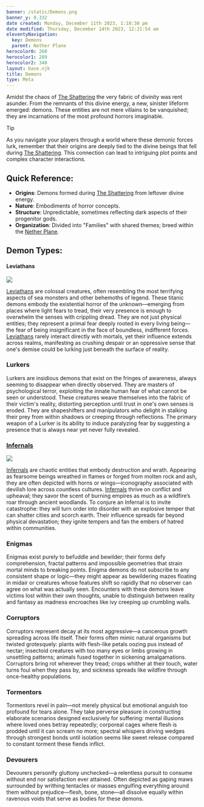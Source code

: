 ```yaml
---
banner: /static/Demons.png
banner_y: 0.332
date created: Monday, December 11th 2023, 1:18:30 pm
date modified: Thursday, December 14th 2023, 12:21:54 am
eleventyNavigation:
  key: Demons
  parent: Nether Plane
herocolor0: 260
herocolor1: 289
herocolor2: 340
layout: base.njk
title: Demons
type: Meta
---
```


Amidst the chaos of [The Shattering](/garden/%F0%9F%8C%90Worldbuilding%5CNether%20Plane/The%20Shattering) the very fabric of divinity was rent asunder. From the remnants of this divine energy, a new, sinister lifeform emerged: demons. These entities are not mere villains to be vanquished; they are incarnations of the most profound horrors imaginable.

>[!tip] 
>As you navigate your players through a world where these demonic forces lurk, remember that their origins are deeply tied to the divine beings that fell during [The Shattering](/garden/%F0%9F%8C%90Worldbuilding%5CNether%20Plane/The%20Shattering). This connection can lead to intriguing plot points and complex character interactions.

## Quick Reference:
- **Origins**: Demons formed during [The Shattering](/garden/%F0%9F%8C%90Worldbuilding%5CNether%20Plane/The%20Shattering) from leftover divine energy.
- **Nature**: Embodiments of horror concepts.
- **Structure**: Unpredictable, sometimes reflecting dark aspects of their progenitor gods.
- **Organization**: Divided into "Families" with shared themes; breed within the [Nether Plane](/garden/%F0%9F%8C%90Worldbuilding%5CNether%20Plane/Nether%20Plane).

## Demon Types:

#### Leviathans

![](/static/Leviathans.png)

[Leviathans](/garden/%F0%9F%8C%90Worldbuilding%5CNether%20Plane%5CDemons%5CFactions/Leviathans) are colossal creatures, often resembling the most terrifying aspects of sea monsters and other behemoths of legend. These titanic demons embody the existential horror of the unknown—emerging from places where light fears to tread, their very presence is enough to overwhelm the senses with crippling dread. They are not just physical entities; they represent a primal fear deeply rooted in every living being—the fear of being insignificant in the face of boundless, indifferent forces. [Leviathans](/garden/%F0%9F%8C%90Worldbuilding%5CNether%20Plane%5CDemons%5CFactions/Leviathans) rarely interact directly with mortals, yet their influence extends across realms, manifesting as crushing despair or an oppressive sense that one's demise could be lurking just beneath the surface of reality.

### Lurkers

Lurkers are insidious demons that exist on the fringes of awareness, always seeming to disappear when directly observed. They are masters of psychological terror, exploiting the innate human fear of what cannot be seen or understood. These creatures weave themselves into the fabric of their victim's reality, distorting perception until trust in one's own senses is eroded. They are shapeshifters and manipulators who delight in stalking their prey from within shadows or creeping through reflections. The primary weapon of a Lurker is its ability to induce paralyzing fear by suggesting a presence that is always near yet never fully revealed.

### [Infernals](/garden/%F0%9F%8C%90Worldbuilding%5CNether%20Plane%5CDemons%5CFactions/Infernals)

![](/static/Infernals.png)

[Infernals](/garden/%F0%9F%8C%90Worldbuilding%5CNether%20Plane%5CDemons%5CFactions/Infernals) are chaotic entities that embody destruction and wrath. Appearing as fearsome beings wreathed in flames or forged from molten rock and ash, they are often depicted with horns or wings—iconography associated with devilish lore across countless cultures. [Infernals](/garden/%F0%9F%8C%90Worldbuilding%5CNether%20Plane%5CDemons%5CFactions/Infernals) thrive on conflict and upheaval; they savor the scent of burning empires as much as a wildfire’s roar through ancient woodlands. To conjure an Infernal is to invite catastrophe: they will turn order into disorder with an explosive temper that can shatter cities and scorch earth. Their influence spreads far beyond physical devastation; they ignite tempers and fan the embers of hatred within communities.

### Enigmas

Enigmas exist purely to befuddle and bewilder; their forms defy comprehension, fractal patterns and impossible geometries that strain mortal minds to breaking points. Enigma demons do not subscribe to any consistent shape or logic—they might appear as bewildering mazes floating in midair or creatures whose features shift so rapidly that no observer can agree on what was actually seen. Encounters with these demons leave victims lost within their own thoughts, unable to distinguish between reality and fantasy as madness encroaches like ivy creeping up crumbling walls.

### Corruptors

Corruptors represent decay at its most aggressive—a cancerous growth spreading across life itself. Their forms often mimic natural organisms but twisted grotesquely: plants with flesh-like petals oozing pus instead of nectar; insectoid creatures with too many eyes or limbs growing in unsettling patterns; animals fused together in sickening amalgamations. Corruptors bring rot wherever they tread; crops whither at their touch, water turns foul when they pass by, and sickness spreads like wildfire through once-healthy populations.

### Tormentors

Tormentors revel in pain—not merely physical but emotional anguish too profound for tears alone. They take perverse pleasure in constructing elaborate scenarios designed exclusively for suffering: mental illusions where loved ones betray repeatedly; corporeal cages where flesh is prodded until it can scream no more; spectral whispers driving wedges through strongest bonds until isolation seems like sweet release compared to constant torment these fiends inflict.

### Devourers

Devourers personify gluttony unchecked—a relentless pursuit to consume without end nor satisfaction ever attained. Often depicted as gaping maws surrounded by writhing tentacles or masses engulfing everything around them without prejudice—flesh, bone, stone—all dissolve equally within ravenous voids that serve as bodies for these demons.